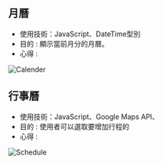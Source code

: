 ## 月曆
+ 使用技術：JavaScript、DateTime型別  
+ 目的 : 顯示當前月分的月曆。
+ 心得 : 

![Calender](https://github.com/beiyi1996/MyRepositories_FrontEnd/blob/master/Picture/%E6%9C%88%E6%9B%86.png)  

## 行事曆
+ 使用技術：JavaScript、Google Maps API、  
+ 目的 : 使用者可以選取要增加行程的
+ 心得 : 

![Schedule](https://github.com/beiyi1996/MyRepositories_FrontEnd/blob/master/Picture/%E8%A1%8C%E4%BA%8B%E6%9B%86.png) 